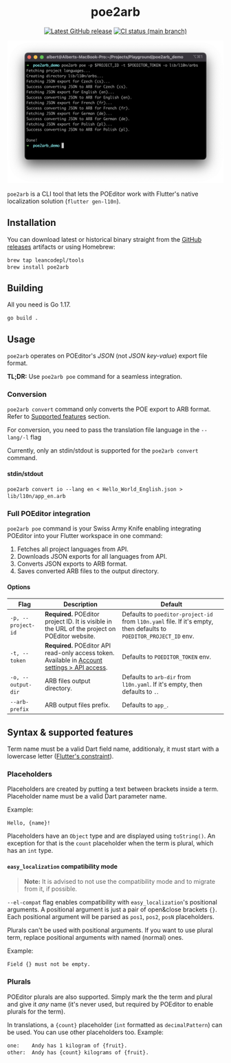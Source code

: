 <div align="center">

# poe2arb

[![Latest GitHub release][github-release-img]][github-release-link]
[![CI status (main branch)][ci-status-img]][ci-status-link]

<img src="art/terminal-screenshot.png" width="600">
</div>

`poe2arb` is a CLI tool that lets the POEditor work with Flutter's native localization solution (`flutter gen-l10n`).

## Installation

You can download latest or historical binary straight from the [GitHub releases][releases] artifacts or using Homebrew:

```
brew tap leancodepl/tools
brew install poe2arb
```

## Building

All you need is Go 1.17.

```
go build .
```

## Usage

`poe2arb` operates on POEditor's _JSON_ (not _JSON key-value_) export file format.

**TL;DR:** Use `poe2arb poe` command for a seamless integration.

### Conversion

`poe2arb convert` command only converts the POE export to ARB format. Refer to [Supported features](#syntax--supported-features) section.

For conversion, you need to pass the translation file language in the `--lang/-l` flag

Currently, only an stdin/stdout is supported for the `poe2arb convert` command.

#### stdin/stdout

```
poe2arb convert io --lang en < Hello_World_English.json > lib/l10n/app_en.arb
```

### Full POEditor integration

`poe2arb poe` command is your Swiss Army Knife enabling integrating POEditor into your Flutter workspace in one command:

1. Fetches all project languages from API.
2. Downloads JSON exports for all languages from API.
3. Converts JSON exports to ARB format.
4. Saves converted ARB files to the output directory.

#### Options

| Flag               | Description                                                                                                       | Default                                                                                                             |
|--------------------|-------------------------------------------------------------------------------------------------------------------|---------------------------------------------------------------------------------------------------------------------|
| `-p, --project-id` | **Required.** POEditor project ID. It is visible in the URL of the project on POEditor website.                   | Defaults to `poeditor-project-id` from `l10n.yaml` file. If it's empty, then defaults to `POEDITOR_PROJECT_ID` env. |
| `-t, --token`      | **Required.** POEditor API read-only access token. Available in [Account settings > API access][poeditor-tokens]. | Defaults to `POEDITOR_TOKEN` env.                                                                                   |
| `-o, --output-dir` | ARB files output directory.                                                                                       | Defaults to `arb-dir` from `l10n.yaml`. If it's empty, then defaults to `.`.                                        |
| `--arb-prefix`     | ARB output files prefix.                                                                                          | Defaults to `app_`.                                                                                                 |

## Syntax & supported features

Term name must be a valid Dart field name, additionaly, it must start with a lowercase letter ([Flutter's constraint][term-name-constraint]).

### Placeholders

Placeholders are created by putting a text between brackets inside a term. Placeholder name must be a valid Dart parameter name.

Example:

```
Hello, {name}!
```

Placeholders have an `Object` type and are displayed using `toString()`. An exception for that is the `count` placeholder when the term is plural, which has an `int` type.

#### `easy_localization` compatibility mode

> **Note:** It is advised to not use the compatibility mode and to migrate from it, if possible.

`--el-compat` flag enables compatibility with `easy_localization`'s positional arguments. A positional argument is just a pair of open&close brackets `{}`. Each positional argument will be parsed as `pos1`, `pos2`, `posN` placeholders.

Plurals can't be used with positional arguments. If you want to use plural term, replace positional arguments with named (normal) ones.

Example:

```
Field {} must not be empty.
```

### Plurals

POEditor plurals are also supported. Simply mark the the term and plural and give it _any_ name (it's never used, but required by POEditor to enable plurals for the term).

In translations, a `{count}` placeholder (`int` formatted as `decimalPattern`) can be used. You can use other placeholders too. Example:

```
one:    Andy has 1 kilogram of {fruit}.
other:  Andy has {count} kilograms of {fruit}.
```

[github-release-link]: https://github.com/leancodepl/poe2arb/releases
[github-release-img]: https://img.shields.io/github/v/release/leancodepl/poe2arb?label=version&sort=semver
[ci-status-link]: https://github.com/leancodepl/poe2arb/actions/workflows/go-test.yml
[ci-status-img]: https://img.shields.io/github/workflow/status/leancodepl/poe2arb/Test/main
[releases]: https://github.com/leancodepl/poe2arb/releases
[poeditor-tokens]: https://poeditor.com/account/api
[term-name-constraint]: https://github.com/flutter/flutter/blob/ce318b7b539e228b806f81b3fa7b33793c2a2685/packages/flutter_tools/lib/src/localizations/gen_l10n.dart#L868-L886